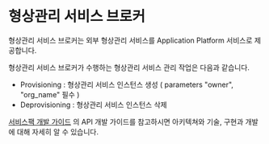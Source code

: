 형상관리 서비스 브로커
==================

형상관리 서비스 브로커는 외부 형상관리 서비스를 Application Platform 서비스로 제공합니다.

형상관리 서비스 브로커가 수행하는 형상관리 서비스 관리 작업은 다음과 같습니다.

- Provisioning : 형상관리 서비스 인스턴스 생성 ( parameters "owner", "org_name" 필수 )
- Deprovisioning : 형상관리 서비스 인스턴스 삭제

[서비스팩 개발 가이드](https://github.com/K-PaaS/Guide-1.0-Spaghetti-/blob/master/Development-Guide/ServicePack_develope_guide.md)
의 API 개발 가이드를 참고하시면 아키텍쳐와 기술, 구현과 개발에 대해 자세히 알 수 있습니다.


